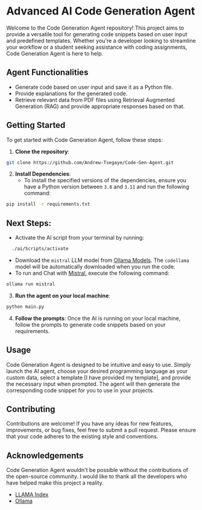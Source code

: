 # Advanced AI Code Generation Agent

Welcome to the Code Generation Agent repository! This project aims to provide a versatile tool for generating code snippets based on user input and predefined templates. Whether you're a developer looking to streamline your workflow or a student seeking assistance with coding assignments, Code Generation Agent is here to help.

## Agent Functionalities
- Generate code based on user input and save it as a Python file.
- Provide explanations for the generated code.
- Retrieve relevant data from PDF files using Retrieval Augmented Generation (RAG) and provide appropriate responses based on that.

## Getting Started

To get started with Code Generation Agent, follow these steps:

1. **Clone the repository**: 
```bash
git clone https://github.com/Andrew-Tsegaye/Code-Gen-Agent.git
```

2. **Install Dependencies**:
   - To install the specified versions of the dependencies, ensure you have a Python version between `3.8` and `3.11` and run the following command:
```bash
pip install -r requirements.txt
```

## Next Steps:
- Activate the AI script from your terminal by running:
```bash
  ./ai/Scripts/activate
```
- Download the `mistral` LLM model from [Ollama Models](https://ollama.com/library). The `codellama` model will be automatically downloaded when you run the code.
- To run and Chat with [Mistral](https://ollama.com/library/mistral), execute the following command:
```bash
ollama run mistral
```

3. **Run the agent on your local machine**: 
```bash
python main.py
```

4. **Follow the prompts**: 
Once the AI is running on your local machine, follow the prompts to generate code snippets based on your requirements.

## Usage

Code Generation Agent is designed to be intuitive and easy to use. Simply launch the AI agent, choose your desired programming language as your custom data, select a template [I have provided my template], and provide the necessary input when prompted. The agent will then generate the corresponding code snippet for you to use in your projects.

## Contributing

Contributions are welcome! If you have any ideas for new features, improvements, or bug fixes, feel free to submit a pull request. Please ensure that your code adheres to the existing style and conventions.

## Acknowledgements

Code Generation Agent wouldn't be possible without the contributions of the open-source community. I would like to thank all the developers who have helped make this project a reality.
- [LLAMA Index](https://www.llamaindex.ai/)
- [Ollama](https://github.com/ollama/ollama)
